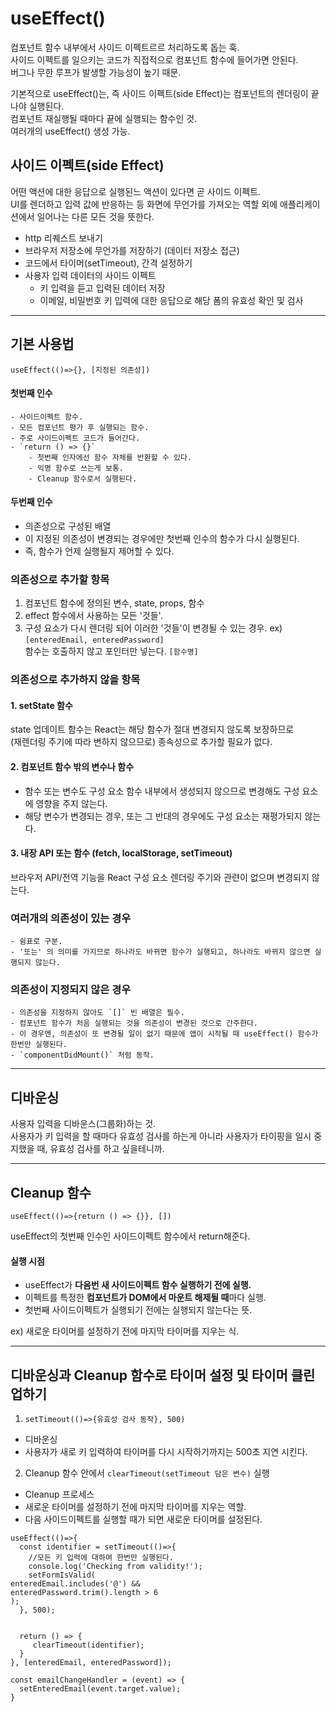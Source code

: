 # useEffect()

컴포넌트 함수 내부에서 사이드 이펙트르르 처리하도록 돕는 훅.  
사이드 이펙트를 일으키는 코드가 직접적으로 컴포넌트 함수에 들어가면 안된다.  
버그나 무한 루프가 발생할 가능성이 높기 때문.

기본적으로 useEffect()는, 즉 사이드 이펙트(side Effect)는 컴포넌트의 렌더링이 끝나야 실행된다.  
컴포넌트 재실행될 때마다 끝에 실행되는 함수인 것.  
여러개의 useEffect() 생성 가능.

## 사이드 이펙트(side Effect)

어떤 액션에 대한 응답으로 실행된느 액션이 있다면 곧 사이드 이펙트.  
UI를 렌더하고 입력 값에 반응하는 등 화면에 무언가를 가져오는 역할 외에 애플리케이션에서 일어나는 다른 모든 것을 뜻한다.

- http 리퀘스트 보내기
- 브라우저 저장소에 무언가를 저장하기 (데이터 저장소 접근)
- 코드에서 타이머(setTimeout), 간격 설정하기
- 사용자 입력 데이터의 사이드 이펙트
  - 키 입력을 듣고 입력된 데이터 저장
  - 이메일, 비밀번호 키 입력에 대한 응답으로 해당 폼의 유효성 확인 및 검사

---

## 기본 사용법

`useEffect(()=>{}, [지정된 의존성])`

#### 첫번째 인수

    - 사이드이펙트 함수.
    - 모든 컴포넌트 평가 후 실행되는 함수.
    - 주로 사이드이펙트 코드가 들어간다.
    - `return () => {}`
        - 첫번째 인자에선 함수 자체를 반환할 수 있다.
        - 익명 함수로 쓰는게 보통.
        - Cleanup 함수로서 실행된다.

#### 두번째 인수

- 의존성으로 구성된 배열
- 이 지정된 의존성이 변경되는 경우에만 첫번째 인수의 함수가 다시 실행된다.
- 즉, 함수가 언제 실행될지 제어할 수 있다.

### 의존성으로 추가할 항목

1. 컴포넌트 함수에 정의된 변수, state, props, 함수
2. effect 함수에서 사용하는 모든 '것들'.
3. 구성 요소가 다시 렌더링 되어 이러한 '것들'이 변경될 수 있는 경우.
   ex) `[enteredEmail, enteredPassword]`  
   함수는 호출하지 않고 포인터만 넣는다. `[함수명]`

### 의존성으로 추가하지 않을 항목

#### 1. setState 함수

state 업데이트 함수는 React는 해당 함수가 절대 변경되지 않도록 보장하므로  
 (재렌더링 주기에 따라 변하지 않으므로) 종속성으로 추가할 필요가 없다.

#### 2. 컴포넌트 함수 밖의 변수나 함수

- 함수 또는 변수도 구성 요소 함수 내부에서 생성되지 않으므로 변경해도 구성 요소에 영향을 주지 않는다.
- 해당 변수가 변경되는 경우, 또는 그 반대의 경우에도 구성 요소는 재평가되지 않는다.

#### 3. 내장 API 또는 함수 (fetch, localStorage, setTimeout)

브라우저 API/전역 기능을 React 구성 요소 렌더링 주기와 관련이 없으며 변경되지 않는다.

### 여러개의 의존성이 있는 경우

    - 쉼표로 구분.
    - '또는' 의 의미를 가지므로 하나라도 바뀌면 함수가 실행되고, 하나라도 바뀌지 않으면 실행되지 않는다.

### 의존성이 지정되지 않은 경우

    - 의존성을 지정하지 않아도 `[]` 빈 배열은 필수.
    - 컴포넌트 함수가 처음 실행되는 것을 의존성이 변경된 것으로 간주한다.
    - 이 경우엔, 의존성이 또 변경될 일이 없기 때문에 앱이 시작될 때 useEffect() 함수가 한번만 실행된다.
    - `componentDidMount()` 처럼 동작.

---

## 디바운싱

사용자 입력을 디바운스(그룹화)하는 것.  
사용자가 키 입력을 할 때마다 유효성 검사를 하는게 아니라 사용자가 타이핑을 일시 중지했을 때, 유효성 검사를 하고 싶을테니까.

---

## Cleanup 함수

`useEffect(()=>{return () => {}}, [])`

useEffect의 첫번째 인수인 사이드이펙트 함수에서 return해준다.

#### 실행 시점

- useEffect가 **다음번 새 사이드이펙트 함수 실행하기 전에 실행.**
- 이펙트를 특정한 **컴포넌트가 DOM에서 마운트 해제될 때**마다 실행.
- 첫번째 사이드이펙트가 실행되기 전에는 실행되지 않는다는 뜻.

ex) 새로운 타이머를 설정하기 전에 마지막 타이머를 지우는 식.

---

## 디바운싱과 Cleanup 함수로 타이머 설정 및 타이머 클린업하기

1. `setTimeout(()=>{유효성 검사 동작}, 500)`

- 디바운싱
- 사용자가 새로 키 입력하여 타이머를 다시 시작하기까지는 500초 지연 시킨다.

2. Cleanup 함수 안에서 `clearTimeout(setTimeout 담은 변수)` 실행

- Cleanup 프로세스
- 새로운 타이머를 설정하기 전에 마지막 타이머를 지우는 역할.
- 다음 사이드이펙트를 실행할 때가 되면 새로운 타이머를 설정된다.

```JSX
useEffect(()=>{
  const identifier = setTimeout(()=>{
    //모든 키 입력에 대하여 한번만 실행된다.
    console.log('Checking from validity!');
    setFormIsValid(
enteredEmail.includes('@') &&
enteredPassword.trim().length > 6
);
  }, 500);


  return () => {
     clearTimeout(identifier);
  }
}, [enteredEmail, enteredPassword]);

const emailChangeHandler = (event) => {
  setEnteredEmail(event.target.value);
}
```
